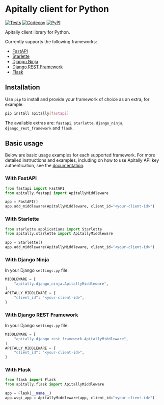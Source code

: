 # Apitally client for Python

[![Tests](https://github.com/apitally/apitally-python/actions/workflows/tests.yaml/badge.svg?event=push)](https://github.com/apitally/apitally-python/actions)
[![Codecov](https://codecov.io/gh/apitally/apitally-python/branch/main/graph/badge.svg?token=UNLYBY4Y3V)](https://codecov.io/gh/apitally/apitally-python)
[![PyPI](https://img.shields.io/pypi/v/apitally?logo=pypi&logoColor=white&color=%23006dad)](https://pypi.org/project/apitally/)

Apitally client library for Python.

Currently supports the following frameworks:

- [FastAPI](https://fastapi.tiangolo.com/)
- [Starlette](https://www.starlette.io/)
- [Django Ninja](https://django-ninja.rest-framework.com/)
- [Django REST Framework](https://www.django-rest-framework.org/)
- [Flask](https://flask.palletsprojects.com/)

## Installation

Use `pip` to install and provide your framework of choice as an extra, for example:

```bash
pip install apitally[fastapi]
```

The available extras are: `fastapi`, `starlette`, `django_ninja`, `django_rest_framework` and `flask`.

## Basic usage

Below are basic usage examples for each supported framework. For more detailed instructions and examples, including on how to use Apitally API key authentication, see the [documentation](https://docs.apitally.com/).

### With FastAPI

```python
from fastapi import FastAPI
from apitally.fastapi import ApitallyMiddleware

app = FastAPI()
app.add_middleware(ApitallyMiddleware, client_id="<your-client-id>")
```

### With Starlette

```python
from starlette.applications import Starlette
from apitally.starlette import ApitallyMiddleware

app = Starlette()
app.add_middleware(ApitallyMiddleware, client_id="<your-client-id>")
```

### With Django Ninja

In your Django `settings.py` file:

```python
MIDDLEWARE = [
    "apitally.django_ninja.ApitallyMiddleware",
]
APITALLY_MIDDLEWARE = {
    "client_id": "<your-client-id>",
}
```

### With Django REST Framework

In your Django `settings.py` file:

```python
MIDDLEWARE = [
    "apitally.django_rest_framework.ApitallyMiddleware",
]
APITALLY_MIDDLEWARE = {
    "client_id": "<your-client-id>",
}
```

### With Flask

```python
from flask import Flask
from apitally.flask import ApitallyMiddleware

app = Flask(__name__)
app.wsgi_app = ApitallyMiddleware(app, client_id="<your-client-id>")
```
